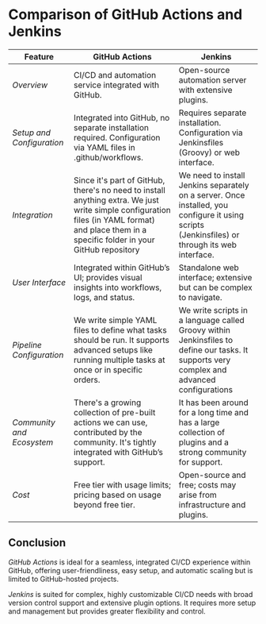 # Comparison of GitHub Actions and Jenkins

| Feature                 | GitHub Actions                                        | Jenkins                                                  |
|-------------------------|--------------------------------------------------------|----------------------------------------------------------|
| *Overview*            | CI/CD and automation service integrated with GitHub.  | Open-source automation server with extensive plugins.    |
| *Setup and Configuration* | Integrated into GitHub, no separate installation required. Configuration via YAML files in .github/workflows. | Requires separate installation. Configuration via Jenkinsfiles (Groovy) or web interface. |
| *Integration*         | Since it's part of GitHub, there's no need to install anything extra. We just write simple configuration files (in YAML format) and place them in a specific folder in your GitHub repository | We need to install Jenkins separately on a server. Once installed, you configure it using scripts (Jenkinsfiles) or through its web interface. |
| *User Interface*      | Integrated within GitHub’s UI; provides visual insights into workflows, logs, and status. | Standalone web interface; extensive but can be complex to navigate. |
| *Pipeline Configuration* | We write simple YAML files to define what tasks should be run. It supports advanced setups like running multiple tasks at once or in specific orders. | We write scripts in a language called Groovy within Jenkinsfiles to define our tasks. It supports very complex and advanced configurations |
| *Community and Ecosystem* | There's a growing collection of pre-built actions we can use, contributed by the community. It's tightly integrated with GitHub’s support. |It has been around for a long time and has a large collection of plugins and a strong community for support. |
| *Cost*                | Free tier with usage limits; pricing based on usage beyond free tier. | Open-source and free; costs may arise from infrastructure and plugins. |

## Conclusion

*GitHub Actions* is ideal for a seamless, integrated CI/CD experience within GitHub, offering user-friendliness, easy setup, and automatic scaling but is limited to GitHub-hosted projects.

*Jenkins* is suited for complex, highly customizable CI/CD needs with broad version control support and extensive plugin options. It requires more setup and management but provides greater flexibility and control.
